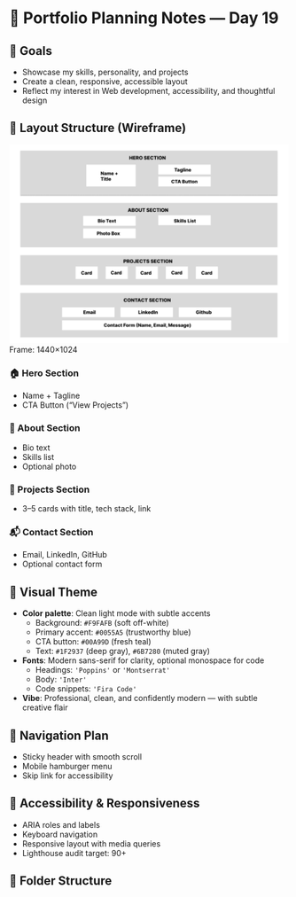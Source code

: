 # 🧠 Portfolio Planning Notes — Day 19

## 🎯 Goals
- Showcase my skills, personality, and projects
- Create a clean, responsive, accessible layout
- Reflect my interest in Web development, accessibility, and thoughtful design

## 🧱 Layout Structure (Wireframe)
![Wireframe](portfolio-wireframe.png)
Frame: 1440×1024

### 🏠 Hero Section
- Name + Tagline
- CTA Button (“View Projects”)

### 👤 About Section
- Bio text
- Skills list
- Optional photo

### 🧰 Projects Section
- 3–5 cards with title, tech stack, link

### 📬 Contact Section
- Email, LinkedIn, GitHub
- Optional contact form

## 🎨 Visual Theme
- **Color palette**: Clean light mode with subtle accents
  - Background: `#F9FAFB` (soft off-white)
  - Primary accent: `#0055A5` (trustworthy blue)
  - CTA button: `#00A99D` (fresh teal)
  - Text: `#1F2937` (deep gray), `#6B7280` (muted gray)
- **Fonts**: Modern sans-serif for clarity, optional monospace for code
  - Headings: `'Poppins'` or `'Montserrat'`
  - Body: `'Inter'`
  - Code snippets: `'Fira Code'`
- **Vibe**: Professional, clean, and confidently modern — with subtle creative flair

## 🧭 Navigation Plan
- Sticky header with smooth scroll
- Mobile hamburger menu
- Skip link for accessibility

## 📱 Accessibility & Responsiveness
- ARIA roles and labels
- Keyboard navigation
- Responsive layout with media queries
- Lighthouse audit target: 90+

## 📁 Folder Structure